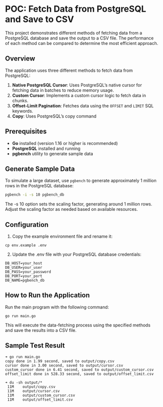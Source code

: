 # POC: Fetch Data from PostgreSQL and Save to CSV

This project demonstrates different methods of fetching data from a PostgreSQL database and save the output to a CSV file. The performance of each method can be compared to determine the most efficient approach.

## Overview

The application uses three different methods to fetch data from PostgreSQL:

1. **Native PostgreSQL Cursor**: Uses PostgreSQL’s native cursor for fetching data in batches to reduce memory usage.
2. **Custom Cursor**: Implements a custom cursor logic to fetch data in chunks.
3. **Offset-Limit Pagination**: Fetches data using the `OFFSET` and `LIMIT` SQL keywords.
4. **Copy**: Uses PostgreSQL’s copy command

## Prerequisites

- **Go** installed (version 1.16 or higher is recommended)
- **PostgreSQL** installed and running
- **pgbench** utility to generate sample data

## Generate Sample Data

To simulate a large dataset, use `pgbench` to generate approximately 1 million rows in the PostgreSQL database:

```bash
pgbench -i -s 10 pgbench_db
```

The -s 10 option sets the scaling factor, generating around 1 million rows. Adjust the scaling factor as needed based on available resources.

## Configuration
1. Copy the example environment file and rename it:
```
cp env.example .env
```
2. Update the .env file with your PostgreSQL database credentials:
```
DB_HOST=your_host
DB_USER=your_user
DB_PASS=your_password
DB_PORT=your_port
DB_NAME=pgbench_db
```

## How to Run the Application
Run the main program with the following command:
```
go run main.go
```
This will execute the data-fetching process using the specified methods and save the results into a CSV file.

## Sample Test Result
```
➜ go run main.go
copy done in 1.99 second, saved to output/copy.csv
cursor done in 3.00 second, saved to output/cursor.csv
custom_cursor done in 6.41 second, saved to output/custom_cursor.csv
offset_limit done in 528.33 second, saved to output/offset_limit.csv
```

``` 
➜ du -sh output/*
 11M	output/copy.csv
 11M	output/cursor.csv
 11M	output/custom_cursor.csv
 11M	output/offset_limit.csv
 ```